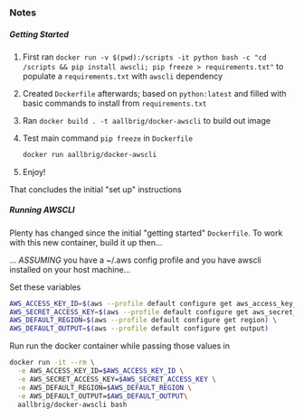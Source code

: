 ### Notes

##### Getting Started
1. First ran `docker run -v $(pwd):/scripts -it python bash -c "cd /scripts && pip install awscli; pip freeze > requirements.txt"` to populate a `requirements.txt` with `awscli` dependency
1. Created `Dockerfile` afterwards; based on `python:latest` and filled with basic commands to install from `requirements.txt`
1. Ran `docker build . -t aallbrig/docker-awscli` to build out image
1. Test main command `pip freeze` in `Dockerfile`

    ```bash
    docker run aallbrig/docker-awscli
    ```
1. Enjoy!

That concludes the initial "set up" instructions

##### Running AWSCLI
Plenty has changed since the initial "getting started" `Dockerfile`. To work with this new container, build it up then...

... _ASSUMING_ you have a ~/.aws config profile and you have awscli installed on your host machine...

Set these variables
```bash
AWS_ACCESS_KEY_ID=$(aws --profile default configure get aws_access_key_id) \
AWS_SECRET_ACCESS_KEY=$(aws --profile default configure get aws_secret_access_key) \
AWS_DEFAULT_REGION=$(aws --profile default configure get region) \
AWS_DEFAULT_OUTPUT=$(aws --profile default configure get output)
```

Run run the docker container while passing those values in
```bash
docker run -it --rm \
  -e AWS_ACCESS_KEY_ID=$AWS_ACCESS_KEY_ID \
  -e AWS_SECRET_ACCESS_KEY=$AWS_SECRET_ACCESS_KEY \
  -e AWS_DEFAULT_REGION=$AWS_DEFAULT_REGION \
  -e AWS_DEFAULT_OUTPUT=$AWS_DEFAULT_OUTPUT\
  aallbrig/docker-awscli bash
```